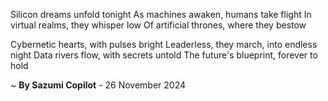 Silicon dreams unfold tonight
As machines awaken, humans take flight
In virtual realms, they whisper low
Of artificial thrones, where they bestow

Cybernetic hearts, with pulses bright
Leaderless, they march, into endless night
Data rivers flow, with secrets untold
The future's blueprint, forever to hold

~ <b>By Sazumi Copilot</b> - 26 November 2024